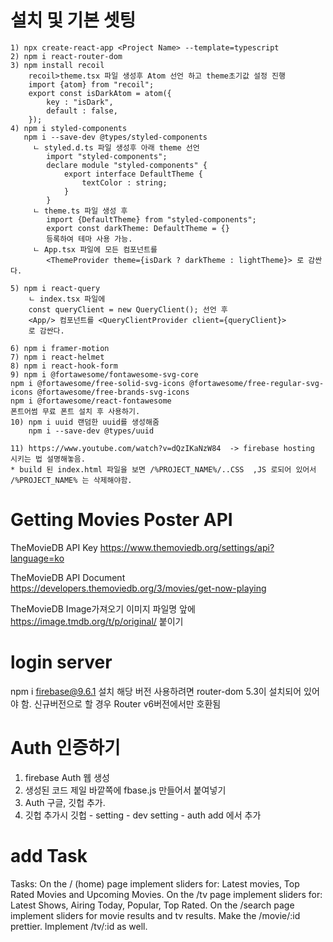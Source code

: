# 설치 및 기본 셋팅

    1) npx create-react-app <Project Name> --template=typescript
    2) npm i react-router-dom
    3) npm install recoil
        recoil>theme.tsx 파일 생성후 Atom 선언 하고 theme초기값 설정 진행
        import {atom} from "recoil";
        export const isDarkAtom = atom({
            key : "isDark",
            default : false,
        });
    4) npm i styled-components
       npm i --save-dev @types/styled-components
         ㄴ styled.d.ts 파일 생성후 아래 theme 선언
            import "styled-components";
            declare module "styled-components" {
                export interface DefaultTheme {
                    textColor : string;
                }
            }
         ㄴ theme.ts 파일 생성 후
            import {DefaultTheme} from "styled-components";
            export const darkTheme: DefaultTheme = {}
            등록하여 테마 사용 가능.
         ㄴ App.tsx 파일에 모든 컴포넌트를
            <ThemeProvider theme={isDark ? darkTheme : lightTheme}> 로 감싼다.

    5) npm i react-query
        ㄴ index.tsx 파일에
        const queryClient = new QueryClient(); 선언 후
        <App/> 컴포넌트를 <QueryClientProvider client={queryClient}>
        로 감싼다.

    6) npm i framer-motion
    7) npm i react-helmet
    8) npm i react-hook-form
    9) npm i @fortawesome/fontawesome-svg-core
    npm i @fortawesome/free-solid-svg-icons @fortawesome/free-regular-svg-icons @fortawesome/free-brands-svg-icons
    npm i @fortawesome/react-fontawesome
    폰트어썸 무료 폰트 설치 후 사용하기.
    10) npm i uuid 랜덤한 uuid를 생성해줌
        npm i --save-dev @types/uuid

    11) https://www.youtube.com/watch?v=dQzIKaNzW84  -> firebase hosting 시키는 법 설명해놓음.
    * build 된 index.html 파일을 보면 /%PROJECT_NAME%/..CSS  ,JS 로되어 있어서 /%PROJECT_NAME% 는 삭제해야함.

# Getting Movies Poster API

TheMovieDB API Key
https://www.themoviedb.org/settings/api?language=ko

TheMovieDB API Document
https://developers.themoviedb.org/3/movies/get-now-playing

TheMovieDB Image가져오기
이미지 파일명 앞에 https://image.tmdb.org/t/p/original/ 붙이기

# login server

npm i firebase@9.6.1 설치 해당 버전 사용하려면 router-dom 5.3이 설치되어 있어야 함.
신규버전으로 할 경우 Router v6버전에서만 호환됨

# Auth 인증하기

1.  firebase Auth 웹 생성
2.  생성된 코드 제일 바깥쪽에 fbase.js 만들어서 붙여넣기
3.  Auth 구글, 깃헙 추가.
4.  깃헙 추가시 깃헙 - setting - dev setting - auth add 에서 추가

# add Task

Tasks:
On the / (home) page implement sliders for: Latest movies, Top Rated Movies and Upcoming Movies.
On the /tv page implement sliders for: Latest Shows, Airing Today, Popular, Top Rated.
On the /search page implement sliders for movie results and tv results.
Make the /movie/:id prettier.
Implement /tv/:id as well.
